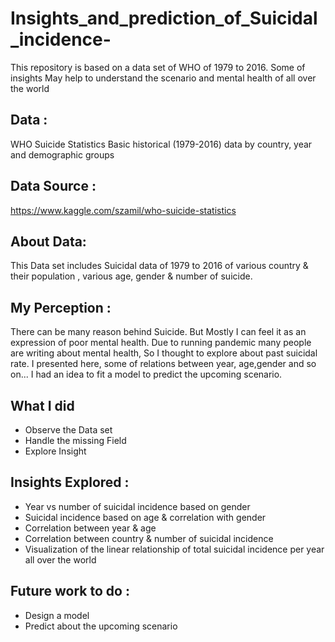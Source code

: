 # Insights_and_prediction_of_Suicidal_incidence-
This repository is based on a data set of  WHO of 1979 to 2016. Some of insights May help to understand the scenario and mental health of all over the world 

## Data :
WHO Suicide Statistics
Basic historical (1979-2016) data by country, year and demographic groups

## Data Source : 
https://www.kaggle.com/szamil/who-suicide-statistics

## About Data: 
This Data set includes Suicidal data of 1979 to 2016 of various country & their population , various age, gender & number of suicide.

## My Perception : 
There can be many reason behind Suicide. But Mostly I can feel it as an expression of poor mental health. Due to running pandemic many people are writing about mental health, So I thought to explore about past suicidal rate.
I presented here, some of relations between year, age,gender and so on... I had an idea to fit a model to predict the upcoming scenario.

## What I did
- Observe the Data set
- Handle the missing Field
- Explore Insight

## Insights Explored :
- Year vs number of suicidal incidence based on gender
- Suicidal incidence based on age & correlation with gender
- Correlation between year & age
- Correlation between country & number of suicidal incidence
- Visualization of the linear relationship of total suicidal incidence per year all over the world


## Future work to do :
- Design a model
- Predict about the upcoming scenario
